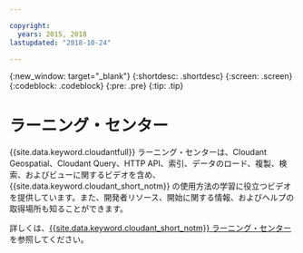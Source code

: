 ```yaml
---

copyright:
  years: 2015, 2018
lastupdated: "2018-10-24"

---
```


{:new_window: target="_blank"}
{:shortdesc: .shortdesc}
{:screen: .screen}
{:codeblock: .codeblock}
{:pre: .pre}
{:tip: .tip}

<!-- Acrolinx: 2018-10-05 -->

# ラーニング・センター

{{site.data.keyword.cloudantfull}} ラーニング・センターは、Cloudant Geospatial、Cloudant Query、HTTP API、索引、データのロード、複製、検索、およびビューに関するビデオを含め、{{site.data.keyword.cloudant_short_notm}} の使用方法の学習に役立つビデオを提供しています。また、開発者リソース、開始に関する情報、およびヘルプの取得場所も知ることができます。 

詳しくは、[{{site.data.keyword.cloudant_short_notm}} ラーニング・センター](http://ibm.biz/cloudant-learning)を参照してください。
